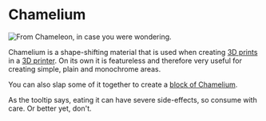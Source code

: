 # Chamelium

![From Chameleon, in case you were wondering.](oredict:oc:chamelium)

Chamelium is a shape-shifting material that is used when creating [3D prints](../block/print.md) in a [3D printer](../block/printer.md). On its own it is featureless and therefore very useful for creating simple, plain and monochrome areas.

You can also slap some of it together to create a [block of Chamelium](../block/chameliumBlock.md).

As the tooltip says, eating it can have severe side-effects, so consume with care. Or better yet, don't.
